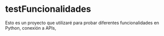 # testFuncionalidades
Esto es un proyecto que utilizaré para probar diferentes funcionalidades en Python, conexión a APIs, 

